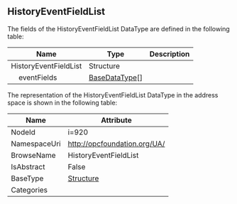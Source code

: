 <!-- datatype -->
## HistoryEventFieldList
  
<!-- end of description -->
The fields of the HistoryEventFieldList DataType are defined in the following table:  

|Name|Type|Description|
|---|---|---|
|HistoryEventFieldList|Structure||
|&nbsp;&nbsp;&nbsp;&nbsp;eventFields|[BaseDataType](../../DataTypes/BaseDataType/readme.md)[]||

The representation of the HistoryEventFieldList DataType in the address space is shown in the following table:  

|Name|Attribute|
|---|---|
|NodeId|i=920|
|NamespaceUri|http://opcfoundation.org/UA/|
|BrowseName|HistoryEventFieldList|
|IsAbstract|False|
|BaseType|[Structure](../../DataTypes/Structure/readme.md)|
|Categories||

